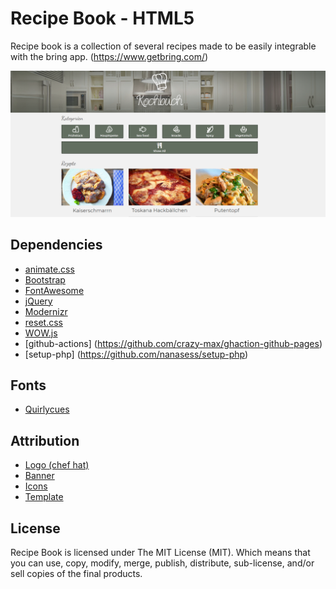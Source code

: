 # Recipe Book - HTML5 

Recipe book is a collection of several recipes made to be easily integrable with the bring app. (https://www.getbring.com/)

![screenshot](recipes/images/screenshot.png)

## Dependencies

  - [animate.css](https://github.com/daneden/animate.css)
  - [Bootstrap](https://github.com/twbs/bootstrap)
  - [FontAwesome](https://fontawesome.com/v4.7.0/)
  - [jQuery](https://github.com/jquery/jquery)
  - [Modernizr](https://github.com/Modernizr/Modernizr)
  - [reset.css](https://meyerweb.com/eric/tools/css/reset/index.html)
  - [WOW.js](https://github.com/matthieua/WOW)
  - [github-actions] (https://github.com/crazy-max/ghaction-github-pages)
  - [setup-php] (https://github.com/nanasess/setup-php)
  
## Fonts

  - [Quirlycues](http://www.1001fonts.com/quirlycues-font.html)

## Attribution

  - [Logo (chef hat)](https://www.zazzle.com/cook_chef_hat_icon_postcard-239361171046549479)
  - [Banner](https://fgparker.s3.amazonaws.com/assets/43dcaf6c80cdbc1cbccffb8f718d0952b7f34bf8/kitchen-banner.full.jpg?1425296988)
  - [Icons](https://icons8.com/icon/set/food)
  - [Template](https://github.com/jraleman/recipe-book-html-template)

## License

Recipe Book is licensed under The MIT License (MIT).
Which means that you can use, copy, modify, merge, publish, distribute,
sub-license, and/or sell copies of the final products.
